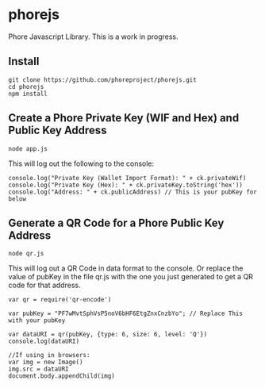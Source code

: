 # phorejs
Phore Javascript Library. This is a work in progress. 

## Install

```
git clone https://github.com/phoreproject/phorejs.git
cd phorejs
npm install
```

## Create a Phore Private Key (WIF and Hex) and Public Key Address

```
node app.js
```
This will log out the following to the console: 
```
console.log("Private Key (Wallet Import Format): " + ck.privateWif)
console.log("Private Key (Hex): " + ck.privateKey.toString('hex'))
console.log("Address: " + ck.publicAddress) // This is your pubKey for below
```

## Generate a QR Code for a Phore Public Key Address

```
node qr.js
```
This will log out a QR Code in data format to the console. Or replace the value of pubKey in the file qr.js with the one you just generated to get a QR code for that address.

```
var qr = require('qr-encode')

var pubKey = "PF7wMvtSphVsP5noV6bHF6EtgZnxCnzbYo"; // Replace This with your pubKey

var dataURI = qr(pubKey, {type: 6, size: 6, level: 'Q'})
console.log(dataURI)

//If using in browsers:
var img = new Image()
img.src = dataURI
document.body.appendChild(img)

```





